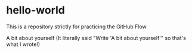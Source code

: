 # hello-world
This is a repository strictly for practicing the GitHub Flow

A bit about yourself
(It literally said "Write 'A bit about yourself'" so that's what I wrote!)
